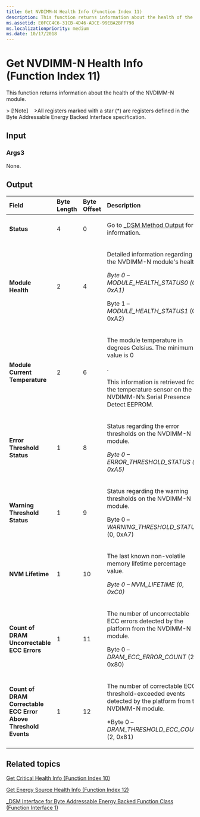 ```yaml
---
title: Get NVDIMM-N Health Info (Function Index 11)
description: This function returns information about the health of the NVDIMM-N module.
ms.assetid: E0FCC4C6-31CB-4D46-ADCE-99EBA2BFF798
ms.localizationpriority: medium
ms.date: 10/17/2018
---
```


# <span id="storage.get_nvdimm-n_health_info__function_index_11_"></span>Get NVDIMM-N Health Info (Function Index 11)


This function returns information about the health of the NVDIMM-N module.

&gt; \[!Note\]   
&gt;All registers marked with a star (\*) are registers defined in the Byte Addressable Energy Backed Interface specification.

 

## <span id="Input"></span><span id="input"></span><span id="INPUT"></span>Input


### <span id="Args3"></span><span id="args3"></span><span id="ARGS3"></span>Args3

None.

## <span id="Output"></span><span id="output"></span><span id="OUTPUT"></span>Output


<table>
<colgroup>
<col width="25%" />
<col width="25%" />
<col width="25%" />
<col width="25%" />
</colgroup>
<thead>
<tr class="header">
<th align="left">Field</th>
<th align="left">Byte Length</th>
<th align="left">Byte Offset</th>
<th align="left">Description</th>
</tr>
</thead>
<tbody>
<tr class="odd">
<td align="left"><strong>Status</strong></td>
<td align="left">4</td>
<td align="left">0</td>
<td align="left"><p>Go to <a href="-dsm-interface-for-byte-addressable-energy-backed-function-class--function-interface-1-.md" data-raw-source="[_DSM Method Output](-dsm-interface-for-byte-addressable-energy-backed-function-class--function-interface-1-.md)">_DSM Method Output</a> for information.</p></td>
</tr>
<tr class="even">
<td align="left"><strong>Module Health</strong></td>
<td align="left">2</td>
<td align="left">4</td>
<td align="left"><p>Detailed information regarding the NVDIMM-N module&#39;s health.</p>
<p><em>Byte 0 – <em>MODULE_HEALTH_STATUS0</em> (0, 0xA1)</p>
<p></em>Byte 1 – <em>MODULE_HEALTH_STATUS1</em> (0, 0xA2)</p></td>
</tr>
<tr class="odd">
<td align="left"><strong>Module Current Temperature</strong></td>
<td align="left">2</td>
<td align="left">6</td>
<td align="left"><p>The module temperature in degrees Celsius. The minimum value is 0</p>
.
<p>This information is retrieved from the temperature sensor on the NVDIMM-N’s Serial Presence Detect EEPROM.</p></td>
</tr>
<tr class="even">
<td align="left"><strong>Error Threshold Status</strong></td>
<td align="left">1</td>
<td align="left">8</td>
<td align="left"><p>Status regarding the error thresholds on the NVDIMM-N module.</p>
<p><em>Byte 0 – <em>ERROR_THRESHOLD_STATUS</em> (0, 0xA5)</p></td>
</tr>
<tr class="odd">
<td align="left"><strong>Warning Threshold Status</strong></td>
<td align="left">1</td>
<td align="left">9</td>
<td align="left"><p>Status regarding the warning thresholds on the NVDIMM-N module.</p>
<p></em>Byte 0 – <em>WARNING_THRESHOLD_STATUS</em> (0, 0xA7)</p></td>
</tr>
<tr class="even">
<td align="left"><strong>NVM Lifetime</strong></td>
<td align="left">1</td>
<td align="left">10</td>
<td align="left"><p>The last known non-volatile memory lifetime percentage value.</p>
<p><em>Byte 0 – <em>NVM_LIFETIME</em> (0, 0xC0)</p></td>
</tr>
<tr class="odd">
<td align="left"><strong>Count of DRAM Uncorrectable ECC Errors</strong></td>
<td align="left">1</td>
<td align="left">11</td>
<td align="left"><p>The number of uncorrectable ECC errors detected by the platform from the NVDIMM-N module.</p>
<p></em>Byte 0 – <em>DRAM_ECC_ERROR_COUNT</em> (2, 0x80)</p></td>
</tr>
<tr class="even">
<td align="left"><strong>Count of DRAM Correctable ECC Error Above Threshold Events</strong></td>
<td align="left">1</td>
<td align="left">12</td>
<td align="left"><p>The number of correctable ECC threshold-exceeded events detected by the platform from the NVDIMM-N module.</p>
<p>*Byte 0 – <em>DRAM_THRESHOLD_ECC_COUNT</em> (2, 0x81)</p></td>
</tr>
</tbody>
</table>

 

## <span id="related_topics"></span>Related topics


[Get Critical Health Info (Function Index 10)](get-critical-health-info--function-index-10-.md)

[Get Energy Source Health Info (Function Index 12)](get-energy-source-health-info--function-index-12-.md)

[\_DSM Interface for Byte Addressable Energy Backed Function Class (Function Interface 1)](-dsm-interface-for-byte-addressable-energy-backed-function-class--function-interface-1-.md)

 

 






